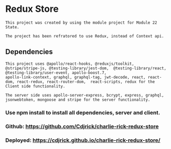 # Redux Store

    This project was created by using the module project for Module 22 State.
 
    The project has been refratored to use Redux, instead of Context api.

## Dependencies

    This project uses @apollo/react-hooks, @reduxjs/toolkit, @stripe/stripe-js, @testing-library/jest-dom,  @testing-library/react, @testing-library/user-event, apollo-boost.7,
    apollo-link-context, graphql, graphql-tag, jwt-decode, react, react-dom, react-redux, react-router-dom,  react-scripts, redux for the Client side functionality.
    
    The server side uses apollo-server-express, bcrypt, express, graphql, jsonwebtoken, mongoose and stripe for the server functionality.

### Use npm install to install all dependencies, server and client.

### Github: https://github.com/Cdjrick/charlie-rick-redux-store
### Deployed: https://cdjrick.github.io/charlie-rick-redux-store/
    
    

 
